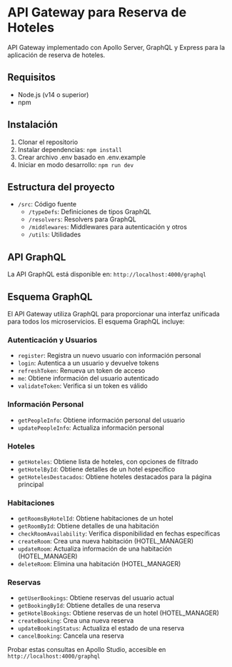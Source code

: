 # API Gateway para Reserva de Hoteles

API Gateway implementado con Apollo Server, GraphQL y Express para la aplicación de reserva de hoteles.

## Requisitos

- Node.js (v14 o superior)
- npm

## Instalación

1. Clonar el repositorio
2. Instalar dependencias: `npm install`
3. Crear archivo .env basado en .env.example
4. Iniciar en modo desarrollo: `npm run dev`

## Estructura del proyecto

- `/src`: Código fuente
  - `/typeDefs`: Definiciones de tipos GraphQL
  - `/resolvers`: Resolvers para GraphQL
  - `/middlewares`: Middlewares para autenticación y otros
  - `/utils`: Utilidades

## API GraphQL

La API GraphQL está disponible en: `http://localhost:4000/graphql`

## Esquema GraphQL

El API Gateway utiliza GraphQL para proporcionar una interfaz unificada para todos los microservicios. El esquema GraphQL incluye:

### Autenticación y Usuarios

- `register`: Registra un nuevo usuario con información personal
- `login`: Autentica a un usuario y devuelve tokens
- `refreshToken`: Renueva un token de acceso
- `me`: Obtiene información del usuario autenticado
- `validateToken`: Verifica si un token es válido

### Información Personal

- `getPeopleInfo`: Obtiene información personal del usuario
- `updatePeopleInfo`: Actualiza información personal

### Hoteles

- `getHoteles`: Obtiene lista de hoteles, con opciones de filtrado
- `getHotelById`: Obtiene detalles de un hotel específico
- `getHotelesDestacados`: Obtiene hoteles destacados para la página principal

### Habitaciones

- `getRoomsByHotelId`: Obtiene habitaciones de un hotel
- `getRoomById`: Obtiene detalles de una habitación
- `checkRoomAvailability`: Verifica disponibilidad en fechas específicas
- `createRoom`: Crea una nueva habitación (HOTEL_MANAGER)
- `updateRoom`: Actualiza información de una habitación (HOTEL_MANAGER)
- `deleteRoom`: Elimina una habitación (HOTEL_MANAGER)

### Reservas

- `getUserBookings`: Obtiene reservas del usuario actual
- `getBookingById`: Obtiene detalles de una reserva
- `getHotelBookings`: Obtiene reservas de un hotel (HOTEL_MANAGER)
- `createBooking`: Crea una nueva reserva
- `updateBookingStatus`: Actualiza el estado de una reserva
- `cancelBooking`: Cancela una reserva

Probar estas consultas en Apollo Studio, accesible en `http://localhost:4000/graphql`
